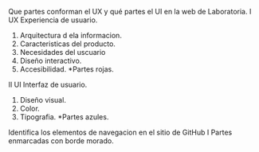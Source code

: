 Que partes conforman el UX y qué partes el UI en la web de Laboratoria.
I
UX Experiencia de usuario.
1. Arquitectura d ela informacion.
2. Caracteristicas del producto.
3. Necesidades del uscuario
4. Diseño interactivo.
5. Accesibilidad.
*Partes rojas.

II
UI Interfaz de usuario.
1. Diseño visual.
2. Color.
3. Tipografia.
*Partes azules.

Identifica los elementos de navegacion en el sitio de GitHub
I
Partes enmarcadas con borde morado.
